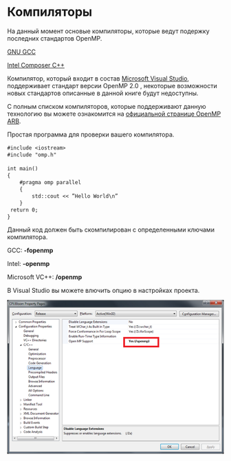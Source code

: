 # Компиляторы

На данный момент основые компиляторы, которые ведут подержку последних стандартов OpenMP.

[GNU GCC](https://ru.wikipedia.org/wiki/GNU_Compiler_Collection)

[Intel Composer C++](https://ru.wikipedia.org/wiki/Intel_Parallel_Composer)

Компилятор, который входит в состав [Microsoft Visual Studio](https://ru.wikipedia.org/wiki/Visual_Studio), поддерживает стандарт версии OpenMP 2.0 , некоторые возможности новых стандартов описанные в данной книге будут недоступны. 


С полным списком компиляторов, которые поддерживают данную технологию вы можете ознакомится на [официальной странице OpenMP ARB](http://openmp.org/wp/openmp-compilers/). 


Простая программа для проверки вашего компилятора.


```
#include <iostream>
#include "omp.h"

int main()
{
    #pragma omp parallel
    {
        std::cout << ”Hello World\n”
    }
 return 0;
}

```
Данный код должен быть скомпилирован с определенными ключами компилятора.

GCC:	**-fopenmp**	

Intel:	**-openmp**

Microsoft VC++:  **/openmp**

В Visual Studio вы можете влючить опцию в настройках проекта. 

![](VSSet.png)